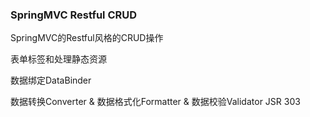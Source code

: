 ### SpringMVC Restful CRUD

SpringMVC的Restful风格的CRUD操作

表单标签和处理静态资源

数据绑定DataBinder

数据转换Converter & 数据格式化Formatter & 数据校验Validator JSR 303

